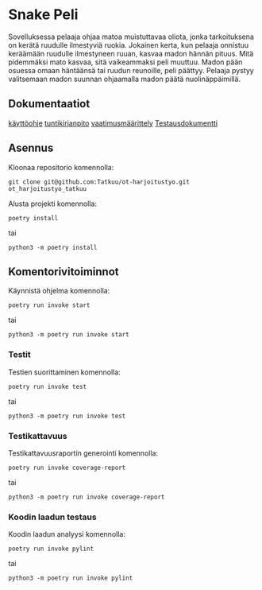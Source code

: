 # Snake Peli 

Sovelluksessa pelaaja ohjaa matoa muistuttavaa oliota, jonka tarkoituksena on kerätä ruudulle ilmestyviä ruokia. Jokainen kerta, kun pelaaja onnistuu keräämään ruudulle ilmestyneen ruuan, kasvaa madon hännän pituus. Mitä pidemmäksi mato kasvaa, sitä vaikeammaksi peli muuttuu. Madon pään osuessa omaan häntäänsä tai ruudun reunoille, peli päättyy. Pelaaja pystyy valitsemaan madon suunnan ohjaamalla madon päätä nuolinäppäimillä.

## Dokumentaatiot

[käyttöohje](https://github.com/Tatkuu/ot-harjoitustyo/blob/master/dokumentaatio/kayttoohje.md)
[tuntikirjanpito](https://github.com/Tatkuu/ot-harjoitustyo/blob/master/dokumentaatio/tuntikirjanpito.md)
[vaatimusmäärittely](https://github.com/Tatkuu/ot-harjoitustyo/blob/master/dokumentaatio/vaatimusmaarittely.md)
[Testausdokumentti](https://github.com/Tatkuu/ot-harjoitustyo/blob/master/dokumentaatio/testaus.md)

## Asennus
Kloonaa repositorio komennolla:
```
git clone git@github.com:Tatkuu/ot-harjoitustyo.git ot_harjoitustyo_tatkuu
```
Alusta projekti komennolla:
```
poetry install
```
tai 
```
python3 -m poetry install
```

## Komentorivitoiminnot
Käynnistä ohjelma komennolla:
```
poetry run invoke start
```
tai
```
python3 -m poetry run invoke start
```

### Testit
Testien suorittaminen komennolla:
```
poetry run invoke test
```
tai
```
python3 -m poetry run invoke test
```
### Testikattavuus
Testikattavuusraportin generointi komennolla:
```
poetry run invoke coverage-report
``` 
tai
```
python3 -m poetry run invoke coverage-report
``` 
### Koodin laadun testaus
Koodin laadun analyysi komennolla:
```
poetry run invoke pylint
```  
tai
```
python3 -m poetry run invoke pylint
``` 
